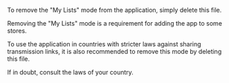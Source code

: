 To remove the "My Lists" mode from the application, simply delete this file.

Removing the "My Lists" mode is a requirement for adding the app to some stores.

To use the application in countries with stricter laws against sharing transmission links, it is also recommended to remove this mode by deleting this file.

If in doubt, consult the laws of your country.